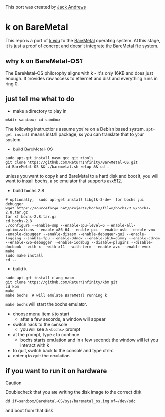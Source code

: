 This port was created by [Jack Andrews](https://github.com/effbiae)

# k on BareMetal

This repo is a port of [k edu](https://shakti.com/) to the
[BareMetal](https://github.com/ReturnInfinity/BareMetal-OS) operating system.
At this stage, it is just a proof of concept and doesn't integrate the
BareMetal file system.

## why k on BareMetal-OS?
The BareMetal-OS philosophy aligns with k - it's only 16KB and does just enough.
It provides raw access to ethernet and disk and everything runs in ring 0.

## just tell me what to do
 - make a directory to play in
```
mkdir sandbox; cd sandbox
```
The following instructions assume you're on a Debian based system. `apt-get install` means install package, so you can translate that to your system.
 - build BareMetal-OS
```
sudo apt-get install nasm gcc git mtools
git clone https://github.com/ReturnInfinity/BareMetal-OS.git
cd BareMetal-OS && ./baremetal.sh setup && cd ..
```
unless you want to copy k and BareMetal to a hard disk and boot it, you will want
to install bochs, a pc emulator that supports avx512.

 - build bochs 2.8
```
# optionally,  sudo apt-get install libgtk-3-dev  for bochs gui debugger
wget https://sourceforge.net/projects/bochs/files/bochs/2.8/bochs-2.8.tar.gz
tar xf bochs-2.8.tar.gz
cd bochs-2.8
./configure --enable-smp --enable-cpu-level=6 --enable-all-optimizations --enable-x86-64 --enable-pci --enable-usb --enable-vmx --enable-debugger --enable-disasm --enable-debugger-gui --enable-logging --enable-fpu --enable-3dnow --enable-sb16=dummy --enable-cdrom --enable-x86-debugger --enable-iodebug --disable-plugins --disable-docbook --with-x --with-x11 --with-term --enable-avx --enable-evex
make
sudo make install
cd ..
``` 
 - build k
```
sudo apt-get install clang nasm
git clone https://github.com/ReturnInfinity/kbm.git
cd kbm
make
make bochs  # will emulate BareMetal running k
```

`make bochs` will start the bochs emulator.
 - choose menu item `6` to start
    * after a few seconds, a window will appear
 - switch back to the console
    * you will see a `<bochs>` prompt
 - at the prompt, type `c` to continue
    * bochs starts emulation and in a few seconds the window will let you interact with k
 - to quit, switch back to the console and type ctrl-c
 - enter `q` to quit the emulation

## if you want to run it on hardware
> [!CAUTION]
> Doublecheck that you are writing the disk image to the correct disk

```
dd if=sandbox/BareMetal-OS/sys/baremetal_os.img of=/dev/sdc
```
and boot from that disk
